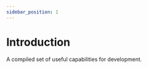```yaml
---
sidebar_position: 1
---
```


# Introduction
A compiled set of useful capabilities for development. 
